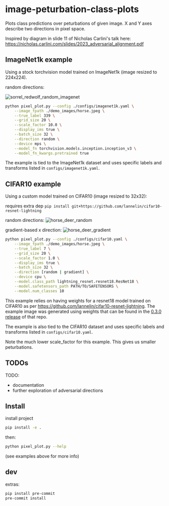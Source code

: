 # image-peturbation-class-plots

Plots class predictions over peturbations of given image. X and Y axes describe two directions in pixel space.


Inspired by diagram in slide 11 of Nicholas Carlini's talk here: https://nicholas.carlini.com/slides/2023_adversarial_alignment.pdf


## ImageNet1k example

Using a stock torchvision model trained on ImageNet1k (image resized to 224x224).

random directions:

![sorrel_redwolf_random_imagenet](https://github.com/user-attachments/assets/0bc7b116-c420-477b-8c39-e577cef7891c)



```bash
python pixel_plot.py --config ./configs/imagenet1k.yaml \
    --image_fpath ./demo_images/horse.jpeg \
    --true_label 339 \
    --grid_size 20 \
    --scale_factor 10.0 \
    --display_ims true \
    --batch_size 32 \
    --direction random \
    --device mps \
    --model_fn torchvision.models.inception.inception_v3 \
    --model_fn_kwargs.pretrained true
```

The example is tied to the ImageNet1k dataset and uses specific labels and transforms listed in `configs/imagenet1k.yaml`.

## CIFAR10 example

Using a custom model trained on CIFAR10 (image resized to 32x32):

requires extra dep `pip install git+https://github.com/lannelin/cifar10-resnet-lightning`

random directions:
![horse_deer_random](https://github.com/user-attachments/assets/87930fe1-572a-4d3b-8618-26d23e584ef6)



gradient-based x direction:
![horse_deer_gradient](https://github.com/user-attachments/assets/e421a84b-ae8d-4329-bc4d-05e27620f215)



```bash
python pixel_plot.py --config ./configs/cifar10.yaml \
    --image_fpath ./demo_images/horse.jpeg \
    --true_label 7 \
    --grid_size 20 \
    --scale_factor 1.0 \
    --display_ims true \
    --batch_size 32 \
    --direction [random | gradient] \
    --device cpu \
    --model.class_path lightning_resnet.resnet18.ResNet18 \
    --model.safetensors_path PATH/TO/SAFETENSORS \
    --model.num_classes 10
```


This example relies on having weights for a resnet18 model trained on CIFAR10 as per https://github.com/lannelin/cifar10-resnet-lightning. The example image was generated using weights that can be found in the [0.3.0 release](https://github.com/lannelin/cifar10-resnet-lightning/releases/tag/v0.3.0) of that repo.

The example is also tied to the CIFAR10 dataset and uses specific labels and transforms listed in `configs/cifar10.yaml`.

Note the much lower scale_factor for this example. This gives us smaller peturbations.


## TODOs

TODO:

- documentation
- further exploration of adversarial directions

## Install

install project

```bash
pip install -e .
```

then:

```bash
python pixel_plot.py --help
```

(see examples above for more info)

## dev

extras:
```bash
pip install pre-commit
pre-commit install
```
